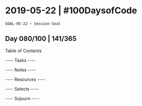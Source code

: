 # 2019-05-22 | #100DaysofCode

    GOAL-05-22 ~ Session Goal

## Day 080/100 | 141/365

Table of Contents

---- Tasks ----


---- Notes ----


---- Resources ----


---- Selects ----


---- Sojourn ----

